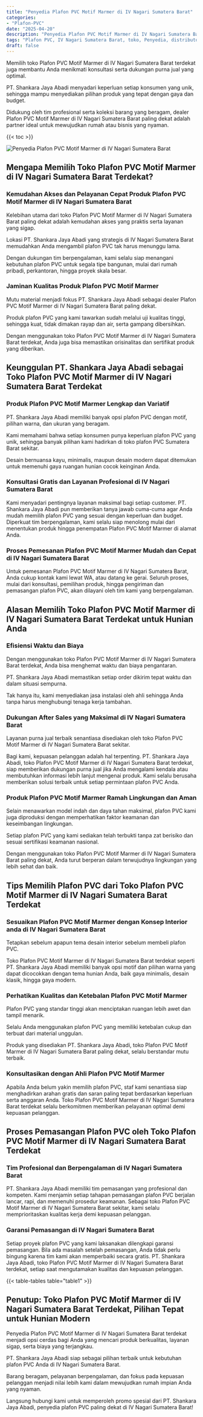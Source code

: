 ```yaml
---
title: "Penyedia Plafon PVC Motif Marmer di IV Nagari Sumatera Barat"
categories: 
- "Plafon-PVC"
date: "2025-04-20"
description: "Penyedia Plafon PVC Motif Marmer di IV Nagari Sumatera Barat untuk tempat tinggal, kantor, dan ritel. Material terbaik, beragam motif, pilihan warna menarik, dengan layanan pemasangan oleh tenaga ahli ahli serta kepastian resmi!|Servis penyediaan Plafon PVC Motif Marmer di IV Nagari Sumatera Barat untuk keperluan hunian, kantor, atau toko, dengan produk terbaik dan pemasangan oleh tenaga ahli ahli dan garansi resmi.|Pilihan Plafon PVC Motif Marmer di IV Nagari Sumatera Barat yang andal bagi rumah, office, dan ritel, bersama produk berkualitas dan instalasi dikerjakan oleh teknisi ahli dan jaminan resmi.|Distribusi Plafon PVC Motif Marmer di IV Nagari Sumatera Barat untuk tempat tinggal, office, serta ritel, beserta material berkualitas dan penempatan dikerjakan oleh tenaga ahli ahli, disertai dengan kepastian resmi.}"
tags: "Plafon PVC, IV Nagari Sumatera Barat, toko, Penyedia, distributor"
draft: false
---
```


Memilih toko Plafon PVC Motif Marmer di IV Nagari Sumatera Barat terdekat juga membantu Anda menikmati konsultasi serta dukungan purna jual yang optimal.

PT. Shankara Jaya Abadi menyadari keperluan setiap konsumen yang unik, sehingga mampu menyediakan pilihan produk yang tepat dengan gaya dan budget.

Didukung oleh tim profesional serta koleksi barang yang beragam, dealer Plafon PVC Motif Marmer di IV Nagari Sumatera Barat paling dekat adalah partner ideal untuk mewujudkan rumah atau bisnis yang nyaman.

{{< toc >}}

![Penyedia Plafon PVC Motif Marmer di IV Nagari Sumatera Barat](/images/Plafon-PVC/Penyedia-Plafon-PVC-Motif-Marmer-di-IV-Nagari-Sumatera-Barat.png)


## Mengapa Memilih Toko Plafon PVC Motif Marmer di IV Nagari Sumatera Barat Terdekat?

### Kemudahan Akses dan Pelayanan Cepat Produk Plafon PVC Motif Marmer di IV Nagari Sumatera Barat

Kelebihan utama dari toko Plafon PVC Motif Marmer di IV Nagari Sumatera Barat paling dekat adalah kemudahan akses yang praktis serta layanan yang sigap.

Lokasi PT. Shankara Jaya Abadi yang strategis di IV Nagari Sumatera Barat memudahkan Anda mengambil plafon PVC tak harus menunggu lama.

Dengan dukungan tim berpengalaman, kami selalu siap menangani kebutuhan plafon PVC untuk segala tipe bangunan, mulai dari rumah pribadi, perkantoran, hingga proyek skala besar.

### Jaminan Kualitas Produk Plafon PVC Motif Marmer

Mutu material menjadi fokus PT. Shankara Jaya Abadi sebagai dealer Plafon PVC Motif Marmer di IV Nagari Sumatera Barat paling dekat.

Produk plafon PVC yang kami tawarkan sudah melalui uji kualitas tinggi, sehingga kuat, tidak dimakan rayap dan air, serta gampang dibersihkan.

Dengan menggunakan toko Plafon PVC Motif Marmer di IV Nagari Sumatera Barat terdekat, Anda juga bisa memastikan orisinalitas dan sertifikat produk yang diberikan.

## Keunggulan PT. Shankara Jaya Abadi sebagai Toko Plafon PVC Motif Marmer di IV Nagari Sumatera Barat Terdekat

### Produk Plafon PVC Motif Marmer Lengkap dan Variatif

PT. Shankara Jaya Abadi memiliki banyak opsi plafon PVC dengan motif, pilihan warna, dan ukuran yang beragam.

Kami memahami bahwa setiap konsumen punya keperluan plafon PVC yang unik, sehingga banyak pilihan kami hadirkan di toko plafon PVC Sumatera Barat sekitar.

Desain bernuansa kayu, minimalis, maupun desain modern dapat ditemukan untuk memenuhi gaya ruangan hunian cocok keinginan Anda.

### Konsultasi Gratis dan Layanan Profesional di IV Nagari Sumatera Barat

Kami menyadari pentingnya layanan maksimal bagi setiap customer. PT. Shankara Jaya Abadi pun memberikan tanya jawab cuma-cuma agar Anda mudah memilih plafon PVC yang sesuai dengan keperluan dan budget. Diperkuat tim berpengalaman, kami selalu siap menolong mulai dari menentukan produk hingga penempatan Plafon PVC Motif Marmer di alamat Anda.

### Proses Pemesanan Plafon PVC Motif Marmer Mudah dan Cepat di IV Nagari Sumatera Barat

Untuk pemesanan Plafon PVC Motif Marmer di IV Nagari Sumatera Barat, Anda cukup kontak kami lewat WA, atau datang ke gerai. Seluruh proses, mulai dari konsultasi, pemilihan produk, hingga pengiriman dan pemasangan plafon PVC, akan dilayani oleh tim kami yang berpengalaman.

## Alasan Memilih Toko Plafon PVC Motif Marmer di IV Nagari Sumatera Barat Terdekat untuk Hunian Anda

### Efisiensi Waktu dan Biaya

Dengan menggunakan toko Plafon PVC Motif Marmer di IV Nagari Sumatera Barat terdekat, Anda bisa menghemat waktu dan biaya pengantaran.

PT. Shankara Jaya Abadi memastikan setiap order dikirim tepat waktu dan dalam situasi sempurna.

Tak hanya itu, kami menyediakan jasa instalasi oleh ahli sehingga Anda tanpa harus menghubungi tenaga kerja tambahan.

### Dukungan After Sales yang Maksimal di IV Nagari Sumatera Barat

Layanan purna jual terbaik senantiasa disediakan oleh toko Plafon PVC Motif Marmer di IV Nagari Sumatera Barat sekitar.

Bagi kami, kepuasan pelanggan adalah hal terpenting. PT. Shankara Jaya Abadi, toko Plafon PVC Motif Marmer di IV Nagari Sumatera Barat terdekat, siap memberikan dukungan purna jual jika Anda mengalami kendala atau membutuhkan informasi lebih lanjut mengenai produk. Kami selalu berusaha memberikan solusi terbaik untuk setiap permintaan plafon PVC Anda.

### Produk Plafon PVC Motif Marmer Ramah Lingkungan dan Aman

Selain menawarkan model indah dan daya tahan maksimal, plafon PVC kami juga diproduksi dengan memperhatikan faktor keamanan dan keseimbangan lingkungan.

Setiap plafon PVC yang kami sediakan telah terbukti tanpa zat berisiko dan sesuai sertifikasi keamanan nasional.

Dengan menggunakan toko Plafon PVC Motif Marmer di IV Nagari Sumatera Barat paling dekat, Anda turut berperan dalam terwujudnya lingkungan yang lebih sehat dan baik.

## Tips Memilih Plafon PVC dari Toko Plafon PVC Motif Marmer di IV Nagari Sumatera Barat Terdekat

### Sesuaikan Plafon PVC Motif Marmer dengan Konsep Interior anda di IV Nagari Sumatera Barat

Tetapkan sebelum apapun tema desain interior sebelum membeli plafon PVC.

Toko Plafon PVC Motif Marmer di IV Nagari Sumatera Barat terdekat seperti PT. Shankara Jaya Abadi memiliki banyak opsi motif dan pilihan warna yang dapat dicocokkan dengan tema hunian Anda, baik gaya minimalis, desain klasik, hingga gaya modern.

### Perhatikan Kualitas dan Ketebalan Plafon PVC Motif Marmer

Plafon PVC yang standar tinggi akan menciptakan ruangan lebih awet dan tampil menarik.

Selalu Anda menggunakan plafon PVC yang memiliki ketebalan cukup dan terbuat dari material unggulan.

Produk yang disediakan PT. Shankara Jaya Abadi, toko Plafon PVC Motif Marmer di IV Nagari Sumatera Barat paling dekat, selalu berstandar mutu terbaik.

### Konsultasikan dengan Ahli Plafon PVC Motif Marmer

Apabila Anda belum yakin memilih plafon PVC, staf kami senantiasa siap menghadirkan arahan gratis dan saran paling tepat berdasarkan keperluan serta anggaran Anda. Toko Plafon PVC Motif Marmer di IV Nagari Sumatera Barat terdekat selalu berkomitmen memberikan pelayanan optimal demi kepuasan pelanggan.

## Proses Pemasangan Plafon PVC oleh Toko Plafon PVC Motif Marmer di IV Nagari Sumatera Barat Terdekat

### Tim Profesional dan Berpengalaman di IV Nagari Sumatera Barat

PT. Shankara Jaya Abadi memiliki tim pemasangan yang profesional dan kompeten. Kami menjamin setiap tahapan pemasangan plafon PVC berjalan lancar, rapi, dan memenuhi prosedur keamanan. Sebagai toko Plafon PVC Motif Marmer di IV Nagari Sumatera Barat sekitar, kami selalu memprioritaskan kualitas kerja demi kepuasan pelanggan.

### Garansi Pemasangan di IV Nagari Sumatera Barat

Setiap proyek plafon PVC yang kami laksanakan dilengkapi garansi pemasangan. Bila ada masalah setelah pemasangan, Anda tidak perlu bingung karena tim kami akan memperbaiki secara gratis. PT. Shankara Jaya Abadi, toko Plafon PVC Motif Marmer di IV Nagari Sumatera Barat terdekat, setiap saat mengutamakan kualitas dan kepuasan pelanggan.

{{< table-tables table="table1" >}}

## Penutup: Toko Plafon PVC Motif Marmer di IV Nagari Sumatera Barat Terdekat, Pilihan Tepat untuk Hunian Modern

Penyedia Plafon PVC Motif Marmer di IV Nagari Sumatera Barat terdekat menjadi opsi cerdas bagi Anda yang mencari produk berkualitas, layanan sigap, serta biaya yang terjangkau.

PT. Shankara Jaya Abadi siap sebagai pilihan terbaik untuk kebutuhan plafon PVC Anda di IV Nagari Sumatera Barat.

Barang beragam, pelayanan berpengalaman, dan fokus pada kepuasan pelanggan menjadi nilai lebih kami dalam mewujudkan rumah impian Anda yang nyaman.

Langsung hubungi kami untuk memperoleh promo spesial dari PT. Shankara Jaya Abadi, penyedia plafon PVC paling dekat di IV Nagari Sumatera Barat!